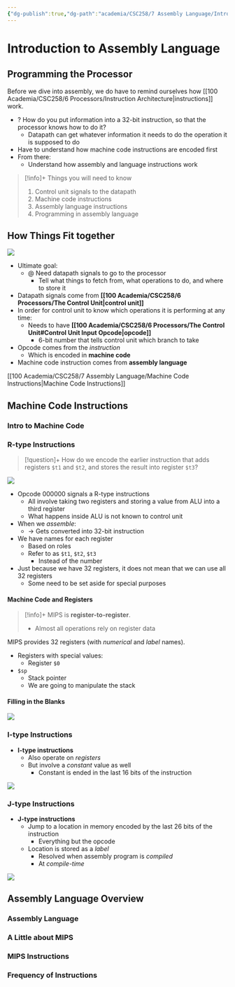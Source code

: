 ```yaml
---
{"dg-publish":true,"dg-path":"academia/CSC258/7 Assembly Language/Introduction to Assembly Language.md","permalink":"/academia/csc-258/7-assembly-language/introduction-to-assembly-language/","tags":["cs","lecture","note","university"],"created":"2025-03-14T13:16:42.416-04:00","updated":"2025-03-16T00:14:37.844-04:00"}
---
```



# Introduction to Assembly Language

## Programming the Processor

Before we dive into assembly, we do have to remind ourselves how [[100 Academia/CSC258/6 Processors/Instruction Architecture\|instructions]] work.

- ? How do you put information into a 32-bit instruction, so that the processor knows how to do it?
    - Datapath can get whatever information it needs to do the operation it is supposed to do
- Have to understand how machine code instructions are encoded first
- From there:
    - Understand how assembly and language instructions work

> [!info]+ Things you will need to know
> 1. Control unit signals to the datapath
> 2. Machine code instructions
> 3. Assembly language instructions
> 4. Programming in assembly language

## How Things Fit together

![](https://i.imgur.com/MsdkIWa.png)

- Ultimate goal:
    - @ Need datapath signals to go to the processor
        - Tell what things to fetch from, what operations to do, and where to store it
- Datapath signals come from **[[100 Academia/CSC258/6 Processors/The Control Unit\|control unit]]**
- In order for control unit to know which operations it is performing at any time:
    - Needs to have **[[100 Academia/CSC258/6 Processors/The Control Unit#Control Unit Input Opcode\|opcode]]**
        - 6-bit number that tells control unit which branch to take
- Opcode comes from the *instruction*
    - Which is encoded in **machine code**
- Machine code instruction comes from **assembly language**

[[100 Academia/CSC258/7 Assembly Language/Machine Code Instructions\|Machine Code Instructions]]

## Machine Code Instructions

### Intro to Machine Code

### R-type Instructions

> [!question]+ How do we encode the earlier instruction that adds registers `$t1` and `$t2`, and stores the result into register `$t3`?

![](https://i.imgur.com/5QOkSbF.png)

- Opcode $000000$ signals a R-type instructions
    - All involve taking two registers and storing a value from ALU into a third register
    - What happens inside ALU is not known to control unit
- When we *assemble*:
    - → Gets converted into 32-bit instruction
- We have names for each register
    - Based on roles
    - Refer to as `$t1`, `$t2`, `$t3`
        - Instead of the number
- Just because we have 32 registers, it does not mean that we can use all 32 registers
    - Some need to be set aside for special purposes

#### Machine Code and Registers

> [!info]+ MIPS is **register-to-register**.
> - Almost all operations rely on register data

MIPS provides 32 registers (with *numerical* and *label* names).

- Registers with special values:
    - Register `$0`
- `$sp`
    - Stack pointer
    - We are going to manipulate the stack

#### Filling in the Blanks

![](https://i.imgur.com/pWHOvTn.png)

### I-type Instructions

- **I-type instructions**
    - Also operate on *registers*
    - But involve a *constant* value as well
        - Constant is ended in the last 16 bits of the instruction

![](https://i.imgur.com/nbgIkGe.png)

### J-type Instructions

- **J-type instructions**
    - Jump to a location in memory encoded by the last 26 bits of the instruction
        - Everything but the opcode
    - Location is stored as a *label*
        - Resolved when assembly program is *compiled*
        - At *compile-time*

![](https://i.imgur.com/tW3L95f.png)

## Assembly Language Overview

### Assembly Language

### A Little about MIPS

### MIPS Instructions

### Frequency of Instructions
